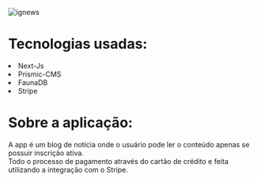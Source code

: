  

![ignews](https://user-images.githubusercontent.com/55575751/146494005-f31a74e0-1ce1-4efb-be96-37a3fdf01dc1.gif)

<h1> Tecnologias usadas: </h1>

<li> Next-Js </li>
<li> Prismic-CMS </li>
<li> FaunaDB </li>
<li> Stripe </li>

<h1>Sobre a aplicação: </h1>

A app é um blog de notícia onde o usuário pode ler o conteúdo apenas se possuir inscrição ativa. <br/>
Todo o processo de pagamento através do cartão de crédito e feita utilizando a integração com o Stripe.
